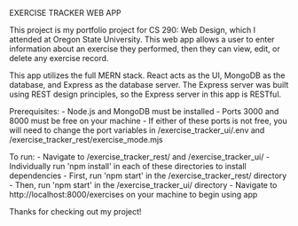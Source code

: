 EXERCISE TRACKER WEB APP

This project is my portfolio project for CS 290: Web Design, which I attended at Oregon State
University. This web app allows a user to enter information about an exercise they performed,
then they can view, edit, or delete any exercise record.

This app utilizes the full MERN stack. React acts as the UI, MongoDB as the database, and
Express as the database server. The Express server was built using REST design principles,
so the Express server in this app is RESTful.

Prerequisites:
    - Node.js and MongoDB must be installed
    - Ports 3000 and 8000 must be free on your machine
    - If either of these ports is not free, you will need to change the port variables
      in /exercise_tracker_ui/.env and /exercise_tracker_rest/exercise_mode.mjs

To run:
    - Navigate to /exercise_tracker_rest/ and /exercise_tracker_ui/
    - Individually run 'npm install' in each of these directories to install dependencies
    - First, run 'npm start' in the /exercise_tracker_rest/ directory
    - Then, run 'npm start' in the /exercise_tracker_ui/ directory
    - Navigate to http://localhost:8000/exercises on your machine to begin using app

Thanks for checking out my project!